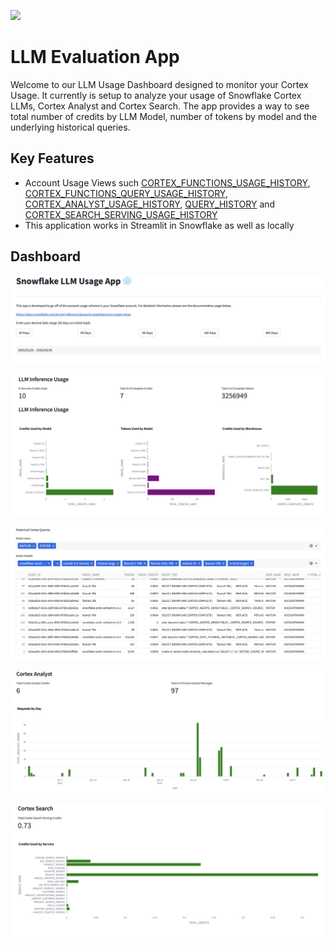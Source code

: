 ![](../shared_assets/sis-header.jpeg)

# LLM Evaluation App
Welcome to our LLM Usage Dashboard designed to monitor your Cortex Usage. 
It currently is setup to analyze your usage of Snowflake Cortex LLMs, Cortex Analyst and Cortex Search. The app provides a way to see total number of credits by LLM Model, number of tokens by model and the underlying historical queries. 

## Key Features
- Account Usage Views such [CORTEX_FUNCTIONS_USAGE_HISTORY](https://docs.snowflake.com/en/sql-reference/account-usage/cortex_functions_usage_history), [CORTEX_FUNCTIONS_QUERY_USAGE_HISTORY](https://docs.snowflake.com/en/sql-reference/account-usage/cortex_functions_query_usage_history), [CORTEX_ANALYST_USAGE_HISTORY](https://docs.snowflake.com/en/sql-reference/account-usage/cortex_analyst_usage_history), [QUERY_HISTORY](https://docs.snowflake.com/en/sql-reference/account-usage/query_history) and [CORTEX_SEARCH_SERVING_USAGE_HISTORY](https://docs.snowflake.com/en/sql-reference/account-usage/cortex_search_daily_usage_history)
- This application works in Streamlit in Snowflake as well as locally

## Dashboard
![Filter By Date](./assets/date_filter.png)

![Cortex LLM Usage History](./assets/cortex_history.png)

![Cortex LLM Query Usage History](./assets/cortex_query_history.png)

![Cortex Analyst Usage History](./assets/cortex_analyst_history.png)

![Cortex Search Usage History](./assets/cortex_search_history.png)